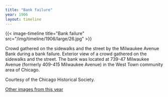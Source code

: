 ```yaml
---
title: "Bank failure"
year: 1906
layout: timeline
---
```


{{< image-timeline title="Bank failure" src="/img/timeline/1906/large/26.jpg" >}}


Crowd gathered on the sidewalks and the street by the Milwaukee Avenue Bank during a bank failure. Exterior view of a crowd gathered on the sidewalks and the street. The bank was located at 739-47 Milwaukee Avenue (formerly 409-415 Milwaukee Avenue) in the West Town community area of Chicago. 

Courtesy of the Chicago Historical Society.  

[Other images from this year](/historical/timeline/1906)